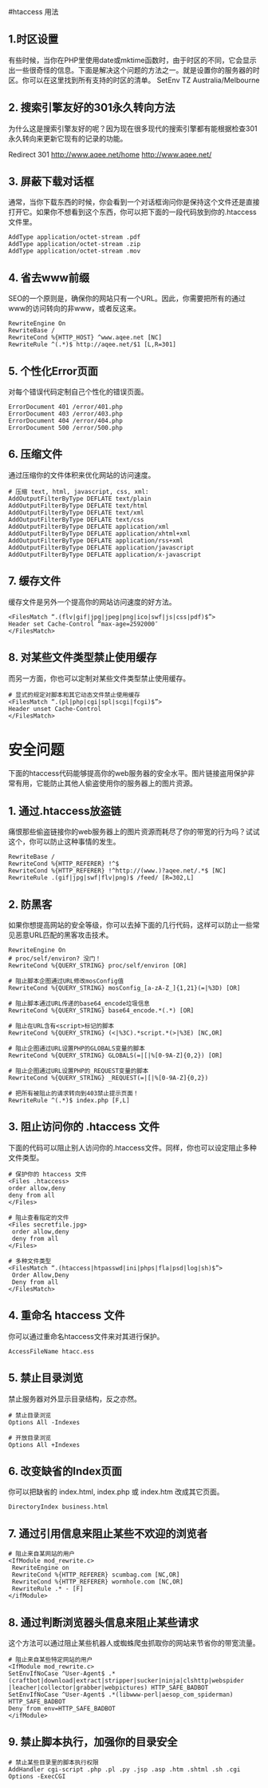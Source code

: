 #htaccess 用法

## 1.时区设置

有些时候，当你在PHP里使用date或mktime函数时，由于时区的不同，它会显示出一些很奇怪的信息。下面是解决这个问题的方法之一。就是设置你的服务器的时区。你可以在这里找到所有支持的时区的清单。
SetEnv TZ Australia/Melbourne  
 
## 2. 搜索引擎友好的301永久转向方法

为什么这是搜索引擎友好的呢？因为现在很多现代的搜索引擎都有能根据检查301永久转向来更新它现有的记录的功能。

Redirect 301 http://www.aqee.net/home http://www.aqee.net/  

## 3. 屏蔽下载对话框

通常，当你下载东西的时候，你会看到一个对话框询问你是保持这个文件还是直接打开它。如果你不想看到这个东西，你可以把下面的一段代码放到你的.htaccess文件里。

	AddType application/octet-stream .pdf  
	AddType application/octet-stream .zip  
	AddType application/octet-stream .mov  

## 4. 省去www前缀

SEO的一个原则是，确保你的网站只有一个URL。因此，你需要把所有的通过www的访问转向的非www，或者反这来。

	RewriteEngine On  
	RewriteBase /  
	RewriteCond %{HTTP_HOST} ^www.aqee.net [NC]  
	RewriteRule ^(.*)$ http://aqee.net/$1 [L,R=301]  

## 5. 个性化Error页面

对每个错误代码定制自己个性化的错误页面。

	ErrorDocument 401 /error/401.php  
	ErrorDocument 403 /error/403.php  
	ErrorDocument 404 /error/404.php  
	ErrorDocument 500 /error/500.php  

## 6. 压缩文件

通过压缩你的文件体积来优化网站的访问速度。

	# 压缩 text, html, javascript, css, xml:  
	AddOutputFilterByType DEFLATE text/plain  
	AddOutputFilterByType DEFLATE text/html  
	AddOutputFilterByType DEFLATE text/xml  
	AddOutputFilterByType DEFLATE text/css  
	AddOutputFilterByType DEFLATE application/xml  
	AddOutputFilterByType DEFLATE application/xhtml+xml  
	AddOutputFilterByType DEFLATE application/rss+xml  
	AddOutputFilterByType DEFLATE application/javascript  
	AddOutputFilterByType DEFLATE application/x-javascript  

## 7. 缓存文件

缓存文件是另外一个提高你的网站访问速度的好方法。

	<FilesMatch “.(flv|gif|jpg|jpeg|png|ico|swf|js|css|pdf)$”>  
	Header set Cache-Control “max-age=2592000″  
	</FilesMatch>  

## 8. 对某些文件类型禁止使用缓存

而另一方面，你也可以定制对某些文件类型禁止使用缓存。

	# 显式的规定对脚本和其它动态文件禁止使用缓存  
	<FilesMatch “.(pl|php|cgi|spl|scgi|fcgi)$”>  
	Header unset Cache-Control  
	</FilesMatch>  

# 安全问题

下面的htaccess代码能够提高你的web服务器的安全水平。图片链接盗用保护非常有用，它能防止其他人偷盗使用你的服务器上的图片资源。

## 1. 通过.htaccess放盗链

痛恨那些偷盗链接你的web服务器上的图片资源而耗尽了你的带宽的行为吗？试试这个，你可以防止这种事情的发生。

	RewriteBase /  
	RewriteCond %{HTTP_REFERER} !^$  
	RewriteCond %{HTTP_REFERER} !^http://(www.)?aqee.net/.*$ [NC]  
	RewriteRule .(gif|jpg|swf|flv|png)$ /feed/ [R=302,L]  

## 2. 防黑客

如果你想提高网站的安全等级，你可以去掉下面的几行代码，这样可以防止一些常见恶意URL匹配的黑客攻击技术。

	RewriteEngine On  
	# proc/self/environ? 没门！  
	RewriteCond %{QUERY_STRING} proc/self/environ [OR]  
  
	# 阻止脚本企图通过URL修改mosConfig值  
	RewriteCond %{QUERY_STRING} mosConfig_[a-zA-Z_]{1,21}(=|%3D) [OR]  
	  
	# 阻止脚本通过URL传递的base64_encode垃圾信息  
	RewriteCond %{QUERY_STRING} base64_encode.*(.*) [OR]  
	  
	# 阻止在URL含有<script>标记的脚本  
	RewriteCond %{QUERY_STRING} (<|%3C).*script.*(>|%3E) [NC,OR]  
	  
	# 阻止企图通过URL设置PHP的GLOBALS变量的脚本  
	RewriteCond %{QUERY_STRING} GLOBALS(=|[|%[0-9A-Z]{0,2}) [OR]  
	  
	# 阻止企图通过URL设置PHP的_REQUEST变量的脚本  
	RewriteCond %{QUERY_STRING} _REQUEST(=|[|%[0-9A-Z]{0,2})  
	  
	# 把所有被阻止的请求转向到403禁止提示页面！  
	RewriteRule ^(.*)$ index.php [F,L]  

## 3. 阻止访问你的 .htaccess 文件

下面的代码可以阻止别人访问你的.htaccess文件。同样，你也可以设定阻止多种文件类型。

	# 保护你的 htaccess 文件  
	<Files .htaccess>  
	order allow,deny  
	deny from all  
	</Files>  
  
	# 阻止查看指定的文件  
	<Files secretfile.jpg>  
	 order allow,deny  
	 deny from all  
	</Files>  
  
	# 多种文件类型  
	<FilesMatch “.(htaccess|htpasswd|ini|phps|fla|psd|log|sh)$”>  
	 Order Allow,Deny  
	 Deny from all  
	</FilesMatch>  

## 4. 重命名 htaccess 文件

你可以通过重命名htaccess文件来对其进行保护。

	AccessFileName htacc.ess  

## 5. 禁止目录浏览

禁止服务器对外显示目录结构，反之亦然。

	# 禁止目录浏览  
	Options All -Indexes  
  
	# 开放目录浏览
	Options All +Indexes  

## 6. 改变缺省的Index页面

你可以把缺省的 index.html, index.php 或 index.htm 改成其它页面。

	DirectoryIndex business.html  
## 7. 通过引用信息来阻止某些不欢迎的浏览者

	# 阻止来自某网站的用户  
	<IfModule mod_rewrite.c>  
	 RewriteEngine on  
	 RewriteCond %{HTTP_REFERER} scumbag.com [NC,OR]  
	 RewriteCond %{HTTP_REFERER} wormhole.com [NC,OR]  
	 RewriteRule .* - [F]  
	</ifModule>  

## 8. 通过判断浏览器头信息来阻止某些请求

这个方法可以通过阻止某些机器人或蜘蛛爬虫抓取你的网站来节省你的带宽流量。

	# 阻止来自某些特定网站的用户  
	<IfModule mod_rewrite.c>  
	SetEnvIfNoCase ^User-Agent$ .*(craftbot|download|extract|stripper|sucker|ninja|clshttp|webspider
	|leacher|collector|grabber|webpictures) HTTP_SAFE_BADBOT  
	SetEnvIfNoCase ^User-Agent$ .*(libwww-perl|aesop_com_spiderman) HTTP_SAFE_BADBOT  
	Deny from env=HTTP_SAFE_BADBOT  
	</ifModule>  

## 9. 禁止脚本执行，加强你的目录安全
	# 禁止某些目录里的脚本执行权限  
	AddHandler cgi-script .php .pl .py .jsp .asp .htm .shtml .sh .cgi  
	Options -ExecCGI 
